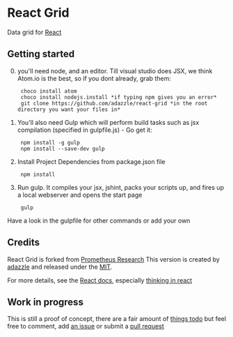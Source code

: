 # React Grid

Data grid for [React](http://facebook.github.io/react)


## Getting started
0. you'll need node, and an editor. Till visual studio does JSX, we think Atom.io is the best, so if you dont already, grab them:
 
		choco install atom
		choco install nodejs.install *if typing npm gives you an error*
		git clone https://github.com/adazzle/react-grid *in the root directory you want your files in*

1. You'll also need Gulp which will perform build tasks such as jsx compilation (specified in gulpfile.js) - Go get it:
		
		npm install -g gulp
		npm install --save-dev gulp 

2. Install Project Dependencies from package.json file 
		
		npm install

3. Run gulp. It compiles your jsx, jshint, packs your scripts up, and fires up a local webserver and opens the start page
		
		gulp
	
Have a look in the gulpfile for other commands or add your own

## Credits

React Grid is forked from  [Prometheus Research](http://prometheusresearch.github.io/react-grid)
This version is created by [adazzle](https://www.adazzle.com) and released under the [MIT](LICENCE).

For more details, see the [React docs](http://facebook.github.io/react/), especially [thinking in react](http://facebook.github.io/react/docs/thinking-in-react.html)

## Work in progress
This is still a proof of concept, there are a fair amount of [things todo](https://github.com/adazzle/react-grid/issues/5) but feel free to comment, add [an issue](https://github.com/adazzle/react-grid/issues) or submit a [pull request](https://github.com/adazzle/react-grid/pulls)
